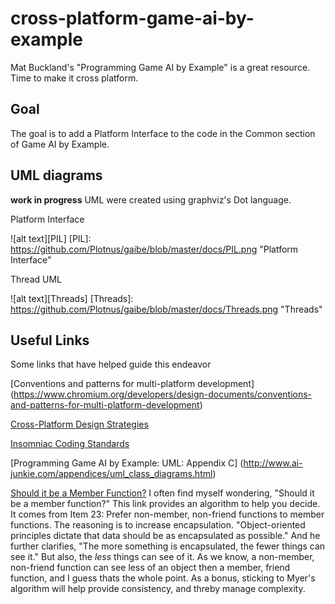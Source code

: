 # cross-platform-game-ai-by-example #
Mat Buckland's "Programming Game AI by Example" is a great resource. Time to make it cross platform.

## Goal ##
The goal is to add a Platform Interface to the code in the Common section of Game AI by Example.

## UML diagrams ##
**work in progress**
UML were created using graphviz's Dot language.

Platform Interface

![alt text][PIL]
[PIL]: https://github.com/Plotnus/gaibe/blob/master/docs/PIL.png "Platform Interface"

Thread UML

![alt text][Threads]
[Threads]: https://github.com/Plotnus/gaibe/blob/master/docs/Threads.png "Threads"

## Useful Links ##
Some links that have helped guide this endeavor

[Conventions and patterns for multi-platform development] (https://www.chromium.org/developers/design-documents/conventions-and-patterns-for-multi-platform-development)

[Cross-Platform Design Strategies](http://www.drdobbs.com/cpp/cross-platform-design-strategies/184410963)

[Insomniac Coding Standards](http://www.drdobbs.com/cpp/cross-platform-design-strategies/184410963)

[Programming Game AI by Example: UML: Appendix C] (http://www.ai-junkie.com/appendices/uml_class_diagrams.html)

[Should it be a Member Function?](http://www.drdobbs.com/cpp/how-non-member-functions-improve-encapsu/184401197) I often find myself wondering, "Should it be a member function?" This link provides an algorithm to help you decide. It comes from Item 23: Prefer non-member, non-friend functions to member functions. The reasoning is to increase encapsulation. "Object-oriented principles dictate that data should be as encapsulated as possible." And he further clarifies, "The more something is encapsulated, the fewer things can see it." But also, the *less* things can see of it. As we know, a non-member, non-friend function can see less of an object then a member, friend function, and I guess thats the whole point. As a bonus, sticking to Myer's algorithm will help provide consistency, and threby manage complexity. 

